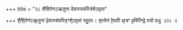 +++
title = "२८ शैशिरेणऽऋतुना देवास्त्रयस्त्रिंशेऽमृता"

+++
शै॒शि॒रेण॑ऽऋ॒तुना॑ दे॒वास्त्र॑यस्त्रि॒ꣳशे᳕ऽमृता॑ स्तु॒ताः। स॒त्येन॑ रे॒वतीः॑ क्ष॒त्रꣳ ह॒विरिन्द्रे॒ वयो॑ दधुः ॥२८ ॥